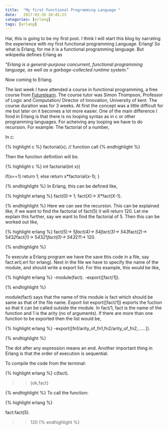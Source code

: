 ```yaml
---
title:  "My first Functional Programming Language "
date:   2017-03-26 10:45:23
categories: [erlang]
tags: [erlang]
---
```


Hai, this is going to be my first post. I think I will start this blog by narrating the experience with my first functional programming Language. Erlang! So what is Erlang, for me it is a functional programming language. But wikipedia defines Erlang as 


*"Erlang is a general-purpose concurrent, functional programming language, as well as a garbage-collected runtime system."*


Now coming to Erlang.

The last week I have attended a course in functional programming, a free course from [Futurelearn][futurelearn-site]. The course tutor was Simon Thompson, Professor of Logic and Computation/ Director of Innovation, University of kent. The course duration was for 3 weeks. 
At first the concept was a little difficult for me but later on it becomes a lot more easier. One of the main difference I fond in Erlang is that there is no looping syntax as in c or other programming languages. For acheiving any looping we have to do recursion. 
For example: The factorial of a number,

 In c:

{% highlight c %}
 factorial(x); // function call
{% endhighlight %}

Then the function definition will be.

{% highlight c %}
 int factorial(int x){
  
  if(x==1)
   return 1;
  else
    return x*factorial(x-1);
 }

{% endhighlight %}
 In Erlang, this can be defined like,

{% highlight erlang %}
 fact(0)->
   1;
 fact(X)->
   X*fact(X-1).

{% endhighlight %}
Here we can see the recursion. This can be explained like, if we want to find the factorial of  fact(5) it will return 120. Let me explain this further, say we want to find the factorial of 5. Then this can be worked out like,

{% highlight erlang %}
fact(5)->
  5*fact(4)->
   5*4*fact(3)->
    5*4*3*fact(2)->
	 5*4*3*2*fact(1)->
	  5*4*3*2*1*fact(0)->
	   5*4*3*2*1*1->
	    120.
		
{% endhighlight %}

To execute a Erlang program we have the save this code in a file, say fact.erl(.erl for erlang). Next in the file we have to specify the name of the module, and should write a export list. For this example, this would be like,

{% highlight erlang %}
-module(fact). 
-export([fact/1]).

{% endhighlight %}
 
module(fact) says that the name of this module is fact which should be same as that of the file name. Export list export([fact/1]) exports the fuction so that it can be called outside the module. In fact/1, fact is the name of the function and 1 is the arity (no of arguments). If there are more than one function to be exported then the list would be,

{% highlight erlang %}
-export([fn1/arity_of_fn1,fn2/arity_of_fn2,......]).

{% endhighlight %}

The dot after any expression means an end. Another important thing in Erlang is that the order of execution is sequential.

To compile the code from the terminal:

{% highlight erlang %}
c(fact).
>>{ok,fact}

{% endhighlight %}
To call the function:

{% highlight erlang %}

fact:fact(5).
>>120
{% endhighlight %}


[futurelearn-site]: https://www.futurelearn.com
